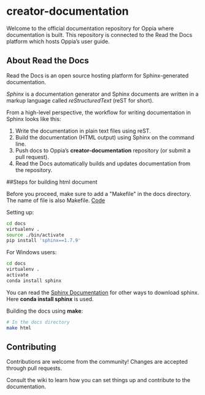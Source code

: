 # creator-documentation

Welcome to the official documentation repository for Oppia where documentation is built. This repository is connected to the Read the Docs platform which hosts Oppia’s user guide.

## About Read the Docs

Read the Docs is an open source hosting platform for Sphinx-generated documentation. 

_Sphinx_ is a documentation generator and Sphinx documents are written in  a markup language called _reStructuredText_ (reST for short).

From a high-level perspective, the workflow for writing documentation in Sphinx looks like this:

1. Write the documentation in plain text files using reST.
2. Build the documentation (HTML output) using Sphinx on the command line.
3. Push docs to Oppia’s **creator-documentation** repository (or submit a pull request).
4. Read the Docs automatically builds and updates documentation from the repository.

##Steps for building html document 

Before you proceed, make sure to add a "Makefile" in the docs directory. The name of file is also Makefile. [Code][code]

Setting up:

```bash
cd docs
virtualenv .
source ./bin/activate
pip install 'sphinx==1.7.9'
```
For Windows users:

```bash
cd docs
virtualenv .
activate
conda install sphinx
```
You can read the [Sphinx Documentation][docu] for other ways to download sphinx. Here **conda install sphinx** is used.


Building the docs using **make**:

```bash
# In the docs directory
make html
```


## Contributing

Contributions are welcome from the community! Changes are accepted through pull requests.

Consult the wiki to learn how you can set things up and contribute to the documentation. 


[code]: https://hastebin.com/lapehanusu.makefile
[docu]: https://www.sphinx-doc.org/en/master/usage/installation.html#install-pypi
